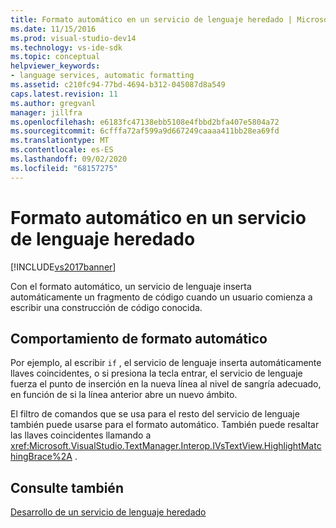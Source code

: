 ```yaml
---
title: Formato automático en un servicio de lenguaje heredado | Microsoft Docs
ms.date: 11/15/2016
ms.prod: visual-studio-dev14
ms.technology: vs-ide-sdk
ms.topic: conceptual
helpviewer_keywords:
- language services, automatic formatting
ms.assetid: c210fc94-77bd-4694-b312-045087d8a549
caps.latest.revision: 11
ms.author: gregvanl
manager: jillfra
ms.openlocfilehash: e6183fc47138ebb5108e4fbbd2bfa407e5804a72
ms.sourcegitcommit: 6cfffa72af599a9d667249caaaa411bb28ea69fd
ms.translationtype: MT
ms.contentlocale: es-ES
ms.lasthandoff: 09/02/2020
ms.locfileid: "68157275"
---
```

# <a name="automatic-formatting-in-a-legacy-language-service"></a>Formato automático en un servicio de lenguaje heredado
[!INCLUDE[vs2017banner](../../includes/vs2017banner.md)]

Con el formato automático, un servicio de lenguaje inserta automáticamente un fragmento de código cuando un usuario comienza a escribir una construcción de código conocida.  
  
## <a name="automatic-formatting-behavior"></a>Comportamiento de formato automático  
 Por ejemplo, al escribir `if` , el servicio de lenguaje inserta automáticamente llaves coincidentes, o si presiona la tecla entrar, el servicio de lenguaje fuerza el punto de inserción en la nueva línea al nivel de sangría adecuado, en función de si la línea anterior abre un nuevo ámbito.  
  
 El filtro de comandos que se usa para el resto del servicio de lenguaje también puede usarse para el formato automático. También puede resaltar las llaves coincidentes llamando a <xref:Microsoft.VisualStudio.TextManager.Interop.IVsTextView.HighlightMatchingBrace%2A> .  
  
## <a name="see-also"></a>Consulte también  
 [Desarrollo de un servicio de lenguaje heredado](../../extensibility/internals/developing-a-legacy-language-service.md)
